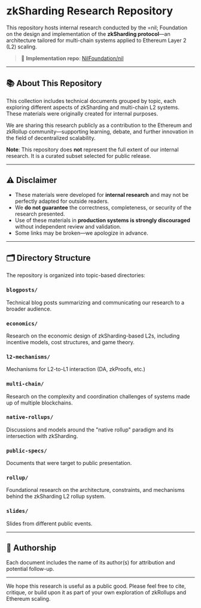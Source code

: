# zkSharding Research Repository

This repository hosts internal research conducted by the =nil; Foundation on the design and implementation of the **zkSharding protocol**—an architecture tailored for multi-chain systems applied to Ethereum Layer 2 (L2) scaling.

> 🔗 **Implementation repo**: [NilFoundation/nil](https://github.com/NilFoundation/nil)

---

## 📚 About This Repository

This collection includes technical documents grouped by topic, each exploring different aspects of zkSharding and multi-chain L2 systems. These materials were originally created for internal purposes.

We are sharing this research publicly as a contribution to the Ethereum and zkRollup community—supporting learning, debate, and further innovation in the field of decentralized scalability.

**Note**: This repository does **not** represent the full extent of our internal research. It is a curated subset selected for public release.

---

## ⚠️ Disclaimer

- These materials were developed for **internal research** and may not be perfectly adapted for outside readers.
- We **do not guarantee** the correctness, completeness, or security of the research presented.
- Use of these materials in **production systems is strongly discouraged** without independent review and validation.
- Some links may be broken—we apologize in advance.

---

## 🗂 Directory Structure

The repository is organized into topic-based directories:

### `blogposts/`
Technical blog posts summarizing and communicating our research to a broader audience.

### `economics/`
Research on the economic design of zkSharding-based L2s, including incentive models, cost structures, and game theory.

### `l2-mechanisms/`
Mechanisms for L2-to-L1 interaction (DA, zkProofs, etc.)

### `multi-chain/`
Research on the complexity and coordination challenges of systems made up of multiple blockchains.

### `native-rollups/`
Discussions and models around the "native rollup" paradigm and its intersection with zkSharding.

### `public-specs/`
Documents that were target to public presentation.

### `rollup/`
Foundational research on the architecture, constraints, and mechanisms behind the zkSharding L2 rollup system.

### `slides/`
Slides from different public events. 


---

## 👥 Authorship

Each document includes the name of its author(s) for attribution and potential follow-up.

---

We hope this research is useful as a public good. Please feel free to cite, critique, or build upon it as part of your own exploration of zkRollups and Ethereum scaling.